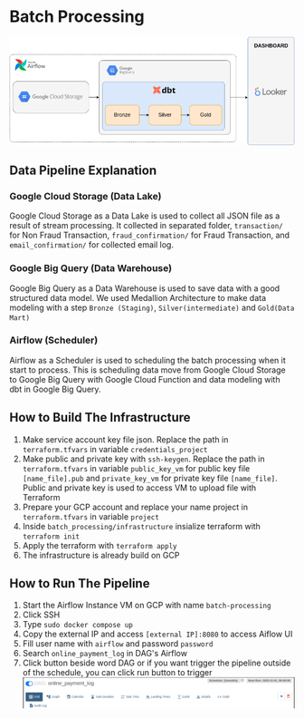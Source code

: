 # Batch Processing
![](/assets/batch/batch_infrastructure.png)
## Data Pipeline Explanation

### Google Cloud Storage (Data Lake)
Google Cloud Storage as a Data Lake is used to collect all JSON file as a result of stream processing. It collected in separated folder, ```transaction/``` for Non Fraud Transaction, ```fraud_confirmation/``` for Fraud Transaction, and ```email_confirmation/``` for collected email log.<br>

### Google Big Query (Data Warehouse)
Google Big Query as a Data Warehouse is used to save data with a good structured data model. We used Medallion Architecture to make data modeling with a step ```Bronze (Staging)```, ```Silver(intermediate)``` and ```Gold(Data Mart)```

### Airflow (Scheduler)
Airflow as a Scheduler is used to scheduling the batch processing when it start to process. This is scheduling data move from Google Cloud Storage to Google Big Query with Google Cloud Function and data modeling with dbt in Google Big Query.

## How to Build The Infrastructure
1. Make service account key file json. Replace the path in ```terraform.tfvars``` in variable ```credentials_project```
2. Make public and private key with ```ssh-keygen```. Replace the path in ```terraform.tfvars``` in variable ```public_key_vm``` for public key file ```[name_file].pub``` and ```private_key_vm``` for private key file ```[name_file]```. Public and private key is used to access VM to upload file with Terraform
3. Prepare your GCP account and replace your name project in ```terraform.tfvars``` in variable ```project```
4. Inside ```batch_processing/infrastructure``` insialize terraform with ```terraform init```
6. Apply the terraform with ```terraform apply```
7. The infrastructure is already build on GCP

## How to Run The Pipeline
1. Start the Airflow Instance VM on GCP with name ```batch-processing```
2. Click SSH
3. Type ```sudo docker compose up```
4. Copy the external IP and access ```[external IP]:8080``` to access Aiflow UI
5. Fill user name with ```airflow``` and password ```password```
6. Search ```online_payment_log``` in DAG's Airflow
7. Click button beside word DAG or if you want trigger the pipeline outside of the schedule, you can click run button to trigger<br>
![](/assets/batch/airflow.png)